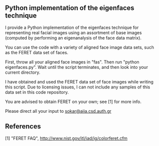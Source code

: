 Python implementation of the eigenfaces technique
--------------------------------------------------

I provide a Python implementation of the eigenfaces
technique for representing real facial images using
an assortment of base images (computed by performing
an eigenanalysis of the face data matrix).

You can use the code with a variety of aligned face
image data sets, such as the FERET data set of faces.

First, throw all your aligned face images in "fas".
Then run "python eigenfaces.py". Wait until the script
terminates, and then look into your current directory.

I have obtained and used the FERET data set of face
images while writing this script. Due to licensing
issues, I can not include any samples of this data set
in this code repository.

You are advised to obtain FERET on your own; see [1]
for more info.

Please direct all your input to sokar@aiia.csd.auth.gr

References
------------------------------------------------------
[1] "FERET FAQ", http://www.nist.gov/itl/iad/ig/colorferet.cfm
